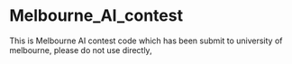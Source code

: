 # Melbourne_AI_contest
This is Melbourne AI contest code which has been submit to university of melbourne, please do not use directly,

